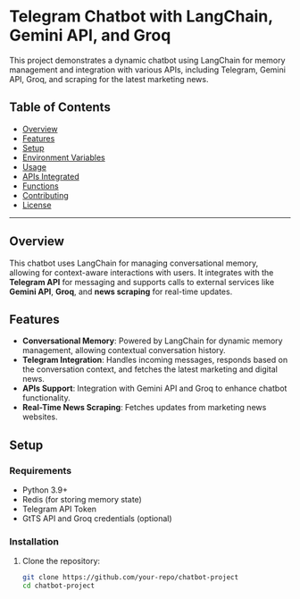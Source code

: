 # Telegram Chatbot with LangChain, Gemini API, and Groq

This project demonstrates a dynamic chatbot using LangChain for memory management and integration with various APIs, including Telegram, Gemini API, Groq, and scraping for the latest marketing news.

## Table of Contents
- [Overview](#overview)
- [Features](#features)
- [Setup](#setup)
- [Environment Variables](#environment-variables)
- [Usage](#usage)
- [APIs Integrated](#apis-integrated)
- [Functions](#functions)
- [Contributing](#contributing)
- [License](#license)

---

## Overview

This chatbot uses LangChain for managing conversational memory, allowing for context-aware interactions with users. It integrates with the **Telegram API** for messaging and supports calls to external services like **Gemini API**, **Groq**, and **news scraping** for real-time updates.

## Features

- **Conversational Memory**: Powered by LangChain for dynamic memory management, allowing contextual conversation history.
- **Telegram Integration**: Handles incoming messages, responds based on the conversation context, and fetches the latest marketing and digital news.
- **APIs Support**: Integration with Gemini API and Groq to enhance chatbot functionality.
- **Real-Time News Scraping**: Fetches updates from marketing news websites.

## Setup

### Requirements

- Python 3.9+
- Redis (for storing memory state)
- Telegram API Token
- GtTS API and Groq credentials (optional)

### Installation

1. Clone the repository:
   ```bash
   git clone https://github.com/your-repo/chatbot-project
   cd chatbot-project
